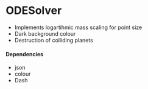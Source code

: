 # ODESolver

- Implements logartihmic mass scaling for point size
- Dark background colour
- Destruction of colliding planets


#### Dependencies

- json
- colour
- Dash